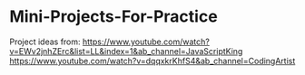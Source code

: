 # Mini-Projects-For-Practice

Project ideas from: https://www.youtube.com/watch?v=EWv2jnhZErc&list=LL&index=1&ab_channel=JavaScriptKing
https://www.youtube.com/watch?v=dqqxkrKhfS4&ab_channel=CodingArtist
